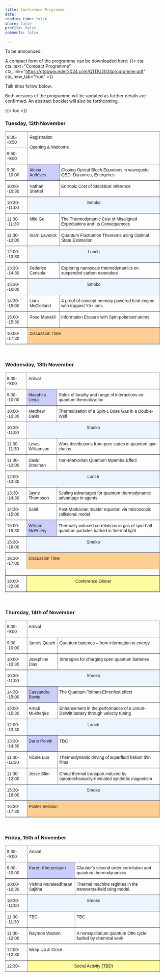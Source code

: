 ```yaml
---
title: Conference Programme
date: 
reading_time: false
share: false
profile: false
comments: false
 
---
```

To be announced.

A compact form of the programme can be downloaded here:
{{< cta cta_text="Compact Programme" cta_link="https://qtdownunder2024.com/QTDU2024programme.pdf" cta_new_tab="true" >}}

Talk titles follow below.

Both versions of the programme will be updated as further details are confirmed. An abstract booklet will also be forthcoming.

{{< toc >}}

### Tuesday, 12th November
<style type="text/css">
.tg  {border-collapse:collapse;border-spacing:0;}
.tg td{border-color:black;border-style:solid;border-width:1px;font-family:Arial, sans-serif;font-size:14px;
  overflow:hidden;padding:10px 5px;word-break:normal;}
.tg th{border-color:black;border-style:solid;border-width:1px;font-family:Arial, sans-serif;font-size:14px;
  font-weight:normal;overflow:hidden;padding:10px 5px;word-break:normal;}
.tg .tg-5w3z{background-color:#ecf4ff;border-color:inherit;text-align:center;vertical-align:top}
.tg .tg-0pky{border-color:inherit;text-align:left;vertical-align:top}
.tg .tg-61xu{background-color:#cbcefb;border-color:inherit;text-align:left;vertical-align:top}
.tg .tg-pidv{background-color:#ffce93;border-color:inherit;text-align:left;vertical-align:top}
</style>
<table class="tg">
<thead>
  <tr>
    <th class="tg-0pky">8:00--8:50</th>
    <th class="tg-0pky" colspan="2" rowspan="2">Registration<br><br>Opening &amp; Welcome</th>
  </tr>
  <tr>
    <th class="tg-0pky">8:50--9:00</th>
  </tr>
</thead>
<tbody>
  <tr>
    <td class="tg-0pky">9:00--10:00</td>
    <td class="tg-61xu">Alexia Auffèves</td>
    <td class="tg-0pky">Closing Optical Bloch Equations in waveguide
QED: Dynamics, Energetics</td>
  </tr>
  <tr>
    <td class="tg-0pky">10:00--10:30</td>
    <td class="tg-0pky">Nathan Shettel</td>
    <td class="tg-0pky">Entropic Cost of Statistical Inference</td>
  </tr>
  <tr>
    <td class="tg-0pky">10:30--11:00</td>
    <td class="tg-5w3z" colspan="2">Smoko</td>
  </tr>
  <tr>
    <td class="tg-0pky">11:00--11:30</td>
    <td class="tg-0pky">Mile Gu</td>
    <td class="tg-0pky">The Thermodynamic Cost of Misaligned Expectations and Its Consequences</td>
  </tr>
  <tr>
    <td class="tg-0pky">11:30--12:00</td>
    <td class="tg-0pky">Kiarn Laverick</td>
    <td class="tg-0pky">Quantum Fluctuation Theorems using Optimal State Estimation</td>
  </tr>
  <tr>
    <td class="tg-0pky">12:00--13:30</td>
    <td class="tg-5w3z" colspan="2">Lunch</td>
  </tr>
    <tr>
    <td class="tg-0pky">13:30--14:30</td>
    <td class="tg-0pky">Federico Cerisola</td>
    <td class="tg-0pky">Exploring nanoscale thermodynamics on suspended carbon nanotubes</td>
  </tr>

  <tr>
    <td class="tg-0pky">15:30--16:00</td>
    <td class="tg-5w3z" colspan="2">Smoko</td>
  </tr>
  <tr>
    <td class="tg-0pky">14:30--15:00</td>
    <td class="tg-0pky">Liam McClelland</td>
    <td class="tg-0pky">A proof‐of‐concept memory powered heat engine with trapped Yb+ ions<br></td>
  </tr>
  <tr>
    <td class="tg-0pky">15:00--15:30</td>
    <td class="tg-0pky">Rose Manakil</td>
    <td class="tg-0pky">Information Erasure with Spin‐polarised atoms</td>
  </tr>
  <tr>
    <td class="tg-0pky">16:00--17:30</td>
    <td class="tg-pidv" colspan="2">Discussion Time</td>
  </tr>
</tbody>
</table>


<br>

### Wednesday, 13th November
<style type="text/css">
.tg  {border-collapse:collapse;border-spacing:0;}
.tg td{border-color:black;border-style:solid;border-width:1px;font-family:Arial, sans-serif;font-size:14px;
  overflow:hidden;padding:10px 5px;word-break:normal;}
.tg th{border-color:black;border-style:solid;border-width:1px;font-family:Arial, sans-serif;font-size:14px;
  font-weight:normal;overflow:hidden;padding:10px 5px;word-break:normal;}
.tg .tg-5w3z{background-color:#ecf4ff;border-color:inherit;text-align:center;vertical-align:top}
.tg .tg-0pky{border-color:inherit;text-align:left;vertical-align:top}
.tg .tg-61xu{background-color:#cbcefb;border-color:inherit;text-align:left;vertical-align:top}
.tg .tg-pidv{background-color:#ffce93;border-color:inherit;text-align:left;vertical-align:top}
</style>
<table class="tg">
<thead>
  <tr>
    <th class="tg-0pky">8:30--9:00</th>
    <th class="tg-0pky" colspan="2">Arrival</th>
  </tr>
</thead>
<tbody>
  <tr>
    <td class="tg-0pky">9:00--10:00</td>
    <td class="tg-61xu">Masahito Ueda</td>
    <td class="tg-0pky">Roles of locality and range of interactions on quantum thermalization</td>
  </tr>
  <tr>
    <td class="tg-0pky">10:00--10:30</td>
    <td class="tg-0pky">Matthew Davis</td>
    <td class="tg-0pky">Thermalisation of a Spin‐1 Bose Gas in a Double‐Well</td>
  </tr>
  <tr>
    <td class="tg-0pky">10:30--11:00</td>
    <td class="tg-5w3z" colspan="2">Smoko</td>
  </tr>
  <tr>
    <td class="tg-0pky">11:00--11:30</td>
    <td class="tg-0pky">Lewis Williamson</td>
    <td class="tg-0pky">Work distributions from pure states in quantum spin chains</td>
  </tr>
  <tr>
    <td class="tg-0pky">11:30--12:00</td>
    <td class="tg-0pky">David Strachan</td>
    <td class="tg-0pky">Non‐Markovian Quantum Mpemba Effect</td>
  </tr>
  <tr>
    <td class="tg-0pky">12:00--13:30</td>
    <td class="tg-5w3z" colspan="2">Lunch</td>
  </tr>
    <tr>
    <td class="tg-0pky">13:30--14:30</td>
    <td class="tg-0pky">Jayne Thompson</td>
    <td class="tg-0pky">Scaling advantages for quantum thermodynamic advantage in agents</td>
  </tr>
  <tr>
    <td class="tg-0pky">14:30--15:00</td>
    <td class="tg-0pky">Sahil</td>
    <td class="tg-0pky">Post‐Markovian master equation via microscopic collisional model</td>
  </tr>
  <tr>
    <td class="tg-0pky">15:00--15:30</td>
    <td class="tg-61xu">William McEniery</td>
    <td class="tg-0pky">Thermally induced correlations in gas of spin‐half quantum particles bathed in thermal light</td>
  </tr>
    <tr>
    <td class="tg-0pky">15:30--16:00</td>
    <td class="tg-5w3z" colspan="2">Smoko</td>
  </tr>
  <tr>
    <td class="tg-0pky">16:30--17:00</td>
    <td class="tg-pidv" colspan="2">Discussion Time</td>
  </tr>
  <tr>
    <td class="tg-0lax" colspan="3"></td>
  </tr>
  <tr>
    <td class="tg-0lax">18:00--22:00</td>
    <td class="tg-8xib" colspan="2">Conference Dinner</td>
  </tr>
</tbody>
</table>

<br>

### Thursday, 14th of November

<style type="text/css">
.tg  {border-collapse:collapse;border-spacing:0;}
.tg td{border-color:black;border-style:solid;border-width:1px;font-family:Arial, sans-serif;font-size:14px;
  overflow:hidden;padding:10px 5px;word-break:normal;}
.tg th{border-color:black;border-style:solid;border-width:1px;font-family:Arial, sans-serif;font-size:14px;
  font-weight:normal;overflow:hidden;padding:10px 5px;word-break:normal;}
.tg .tg-5w3z{background-color:#ecf4ff;border-color:inherit;text-align:center;vertical-align:top}
.tg .tg-0pky{border-color:inherit;text-align:left;vertical-align:top}
.tg .tg-c6of{background-color:#ffffff;border-color:inherit;text-align:left;vertical-align:top}
.tg .tg-61xu{background-color:#cbcefb;border-color:inherit;text-align:left;vertical-align:top}
.tg .tg-pidv{background-color:#ffce93;border-color:inherit;text-align:left;vertical-align:top}
.tg .tg-0lax{text-align:left;vertical-align:top}
.tg .tg-8xib{background-color:#fffc9e;text-align:center;vertical-align:top}
</style>
<table class="tg">
<thead>
  <tr>
    <th class="tg-0pky">8:30--9:00</th>
    <th class="tg-0pky" colspan="2">Arrival</th>
  </tr>
</thead>
<tbody>
  <tr>
    <td class="tg-0pky">9:00--10:00</td>
    <td class="tg-c6of">James Quach<br></td>
    <td class="tg-0pky">Quantum batteries – from information to energy<br></td>
  </tr>
  <tr>
    <td class="tg-0pky">10:00--10:30</td>
    <td class="tg-0pky">Josephine Dias</td>
    <td class="tg-0pky">Strategies for charging open quantum batteries</td>
  </tr>
  <tr>
    <td class="tg-0pky">10:30--11:00</td>
    <td class="tg-5w3z" colspan="2">Smoko</td>
  </tr>
    <tr>
    <td class="tg-0pky">14:30--15:00</td>
    <td class="tg-61xu">Cassandra Bowie</td>
    <td class="tg-0pky">The Quantum Tolman‐Ehrenfest effect</td>
  </tr>
  <tr>
    <td class="tg-0pky">15:00--15:30</td>
    <td class="tg-0pky">Arnab Mukherjee</td>
    <td class="tg-0pky">Enhancement in the performance of a Unruh‐DeWitt battery through velocity tuning</td>
  </tr>
  <tr>
    <td class="tg-0pky">12:00--13:30</td>
    <td class="tg-5w3z" colspan="2">Lunch</td>
  </tr>
  <tr>
    <td class="tg-0pky">13:30--14:30</td>
    <td class="tg-61xu">Dario Poletti</td>
    <td class="tg-0pky">TBC<br></td>
  </tr>
  <tr>
    <td class="tg-0pky">11:00--11:30</td>
    <td class="tg-0pky">Nicole Luu</td>
    <td class="tg-0pky">Thermodynamic driving of superfluid helium thin films</td>
  </tr>
  <tr>
    <td class="tg-0pky">11:30--12:00</td>
    <td class="tg-0pky">Jesse Slim</td>
    <td class="tg-0pky">Chiral thermal transport induced by optomechanically‐mediated synthetic magnetism</td>
  </tr>
  
  <tr>
    <td class="tg-0pky">15:30--16:00</td>
    <td class="tg-5w3z" colspan="2">Smoko</td>
  </tr>
  <tr>
    <td class="tg-0pky">16:30--17:30</td>
    <td class="tg-pidv" colspan="2">Poster Session</td>
  </tr>
</tbody>
</table>

<br>

### Friday, 15th of November

<style type="text/css">
.tg  {border-collapse:collapse;border-spacing:0;}
.tg td{border-color:black;border-style:solid;border-width:1px;font-family:Arial, sans-serif;font-size:14px;
  overflow:hidden;padding:10px 5px;word-break:normal;}
.tg th{border-color:black;border-style:solid;border-width:1px;font-family:Arial, sans-serif;font-size:14px;
  font-weight:normal;overflow:hidden;padding:10px 5px;word-break:normal;}
.tg .tg-5w3z{background-color:#ecf4ff;border-color:inherit;text-align:center;vertical-align:top}
.tg .tg-0pky{border-color:inherit;text-align:left;vertical-align:top}
.tg .tg-hafo{background-color:#fffc9e;border-color:inherit;text-align:center;vertical-align:top}
</style>
<table class="tg">
<thead>
  <tr>
    <th class="tg-0pky">8:30--9:00</th>
    <th class="tg-0pky" colspan="2">Arrival</th>
  </tr>
</thead>
<tbody>
  <tr>
    <td class="tg-0pky">9:00--10:00</td>
    <td class="tg-61xu">Karen Kheruntsyan</td>
    <td class="tg-0pky">Glauber’s second‐order correlation and quantum thermodynamics<br></td>
  </tr>
  <tr>
    <td class="tg-0pky">10:00--10:30</td>
    <td class="tg-0pky">Vishnu Muraleedharan Sajitha</td>
    <td class="tg-0pky">Thermal machine regimes in the transverse‐field Ising model.</td>
  </tr>
  <tr>
    <td class="tg-0pky">10:30--11:00</td>
    <td class="tg-5w3z" colspan="2">Smoko</td>
  </tr>
    <tr>
    <td class="tg-0pky">11:00--11:30</td>
    <td class="tg-0pky">TBC</td>
    <td class="tg-0pky">TBC</td>
  </tr>
  <tr>
    <td class="tg-0pky">11:30--12:00</td>
    <td class="tg-0pky">Raymon Watson</td>
    <td class="tg-0pky">A nonequilibrium quantum Otto cycle fuelled by chemical work</td>
  </tr>
  <tr>
    <td class="tg-0pky">12:00--12:30</td>
    <td class="tg-0pky" colspan="2">Wrap Up &amp; Close</td>
  </tr>
  <tr>
    <td class="tg-0pky">12:30--</td>
    <td class="tg-hafo" colspan="2">Social Activity (TBD)</td>
  </tr>
</tbody>
</table>
